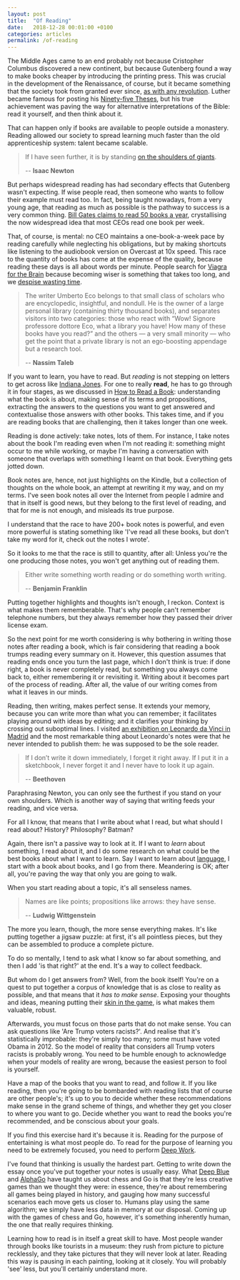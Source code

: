 ```yaml
---
layout: post
title:  "Of Reading"
date:   2018-12-28 00:01:00 +0100
categories: articles
permalink: /of-reading
---
```

The Middle Ages came to an end probably not because Cristopher Columbus discovered a new continent, but because Gutenberg found a way to make books cheaper by introducing the printing press. This was crucial in the development of the Renaissance, of course, but it became something that the society took from granted ever since, [as with any revolution](/revolutions). Luther became famous for posting his [Ninety-five Theses](https://en.wikipedia.org/wiki/Ninety-five_Theses), but his true achievement was paving the way for alternative interpretations of the Bible: read it yourself, and then think about it.

That can happen only if books are available to people outside a monastery. Reading allowed our society to spread learning much faster than the old apprenticeship system: talent became scalable.

> If I have seen further, it is by standing [on the shoulders of giants](https://en.wikipedia.org/wiki/Standing_on_the_shoulders_of_giants).
>
> -- __Isaac Newton__

But perhaps widespread reading has had secondary effects that Gutenberg wasn't expecting. If wise people read, then someone who wants to follow their example must read too. In fact, being taught nowadays, from a very young age, that reading as much as possible is the pathway to success is a very common thing. [Bill Gates claims to read 50 books a year](https://www.nytimes.com/2016/01/04/fashion/bill-gates-gates-notes-books.html), crystallising the now widespread idea that most CEOs read one book per week.

That, of course, is mental: no CEO maintains a one-book-a-week pace by reading carefully while neglecting his obligations, but by making shortcuts like listening to the audiobook version on Overcast at 10x speed. This race to the quantity of books has come at the expense of the quality, because reading these days is all about words per minute. People search for [Viagra for the Brain](https://www.google.com/search?q=viagra+for+the+brain) because becoming wiser is something that takes too long, and we [despise wasting time](/of-wasted-time).

> The writer Umberto Eco belongs to that small class of scholars who are encyclopedic, insightful, and nondull. He is the owner of a large personal library (containing thirty thousand books), and separates visitors into two categories: those who react with “Wow! Signore professore dottore Eco, what a library you have! How many of these books have you read?” and the others — a very small minority — who get the point that a private library is not an ego-boosting appendage but a research tool.
>
> -- __Nassim Taleb__

If you want to learn, you have to read. But *reading* is not stepping on letters to get across like [Indiana Jones](https://www.youtube.com/watch?v=MxPdqbmYi8U#t=1m28s). For one to really __read__, he has to go through it in four stages, as we discussed in [How to Read a Book](/how-to-read-a-book): understanding what the book is about, making sense of its terms and propositions, extracting the answers to the questions you want to get answered and contextualise those answers with other books. This takes time, and if you are reading books that are challenging, then it takes longer than one week.

Reading is done actively: take notes, lots of them. For instance, I take notes about the book I'm reading even when I'm not reading it: something might occur to me while working, or maybe I'm having a conversation with someone that overlaps with something I learnt on that book. Everything gets jotted down.

Book notes are, hence, not just highlights on the Kindle, but a collection of thoughts on the whole book, an attempt at rewriting it my way, and on my terms. I've seen book notes all over the Internet from people I admire and that in itself is good news, but they belong to the first level of reading, and that for me is not enough, and misleads its true purpose.

I understand that the race to have 200+ book notes is powerful, and even more powerful is stating something like 'I've read all these books, but don't take my word for it, check out the notes I wrote'.

So it looks to me that the race is still to quantity, after all: Unless you're the one producing those notes, you won't get anything out of reading them.

> Either write something worth reading or do something worth writing.
>
> -- __Benjamin Franklin__

Putting together highlights and thoughts isn't enough, I reckon. Context is what makes them rememberable. That's why people can't remember telephone numbers, but they always remember how they passed their driver license exam.

So the next point for me worth considering is why bothering in writing those notes after reading a book, which is fair considering that reading a book trumps reading every summary on it. However, this question assumes that reading ends once you turn the last page, which I don't think is true: if done right, a book is never completely read, but something you always come back to, either remembering it or revisiting it. Writing about it becomes part of the process of reading. After all, the value of our writing comes from what it leaves in our minds.

Reading, then writing, makes perfect sense. It extends your memory, because you can write more than what you can remember; it facilitates playing around with ideas by editing; and it clarifies your thinking by crossing out suboptimal lines. I visited [an exhibition on Leonardo da Vinci in Madrid](https://www.losrostrosdelgenio.com/) and the most remarkable thing about Leonardo's notes were that he never intended to publish them: he was supposed to be the sole reader.

> If I don’t write it down immediately, I forget it right away. If I put it in a sketchbook, I never forget it and I never have to look it up again.
>
> -- __Beethoven__

Paraphrasing Newton, you can only see the furthest if you stand on your own shoulders. Which is another way of saying that writing feeds your reading, and vice versa.

For all I know, that means that I write about what I read, but what should I read about? History? Philosophy? Batman?

Again, there isn't a passive way to look at it. If I want to *learn* about something, I read about it, and I do some research on what could be the best books about what I want to learn. Say I want to learn about [language](/reading), I start with a book about books, and I go from there. Meandering is OK; after all, you're paving the way that only you are going to walk.

When you start reading about a topic, it's all senseless names.

> Names are like points; propositions like arrows: they have sense.
>
> -- __Ludwig Wittgenstein__

The more you learn, though, the more sense everything makes. It's like putting together a jigsaw puzzle: at first, it's all pointless pieces, but they can be assembled to produce a complete picture.

To do so mentally, I tend to ask what I know so far about something, and then I add 'is that right?' at the end. It's a way to collect feedback.

But whom do I get answers from? Well, from the book itself! You're on a quest to put together a corpus of knowledge that is as close to reality as possible, and that means that it *has to make sense*. Exposing your thoughts and ideas, meaning putting their [skin in the game](/skin-in-the-game), is what makes them valuable, robust.

Afterwards, you must focus on those parts that do not make sense. You can ask questions like 'Are Trump voters racists?'. And realise that it's statistically improbable: they're simply too many; some must have voted Obama in 2012. So the model of reality that considers all Trump voters racists is probably wrong. You need to be humble enough to acknowledge when your models of reality are wrong, because the easiest person to fool is yourself.

Have a map of the books that you want to read, and follow it. If you like reading, then you're going to be bombarded with reading lists that of course are other people's; it's up to you to decide whether these recommendations make sense in the grand scheme of things, and whether they get you closer to where you want to go. Decide whether you want to read the books you're recommended, and be conscious about your goals.

If you find this exercise hard it's because it is. Reading for the purpose of entertaining is what most people do. To read for the purpose of learning you need to be extremely focused, you need to perform [Deep Work](/deep-work).

I've found that thinking is usually the hardest part. Getting to write down the essay once you've put together your notes is usually easy. What [Deep Blue](https://en.wikipedia.org/wiki/Deep_Blue_(chess_computer)) and [AlphaGo](https://en.wikipedia.org/wiki/AlphaGo_versus_Lee_Sedol) have taught us about chess and Go is that they're less creative games than we thought they were: in essence, they're about remembering all games being played in history, and gauging how many successful scenarios each move gets us closer to. Humans play using the same algorithm; we simply have less data in memory at our disposal. Coming up with the games of chess and Go, however, it's something inherently human, the one that really requires thinking.

Learning how to read is in itself a great skill to have. Most people wander through books like tourists in a museum: they rush from picture to picture recklessly, and they take pictures that they will never look at later. Reading this way is pausing in each painting, looking at it closely. You will probably 'see' less, but you'll certainly understand more.
